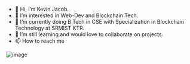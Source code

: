- 👋 Hi, I’m Kevin Jacob.
- 👀 I’m interested in Web-Dev and Blockchain Tech.
- 🌱 I’m currently doing B.Tech in CSE with Specialization in Blockchain Technology at SRMIST KTR.
- 💞️ I’m still learning and would love to collaborate on projects.
- 📫 How to reach me 

![image](https://user-images.githubusercontent.com/88616188/147750075-2708bc16-785a-48cd-8c30-b47cb141e370.png)


<!---
itaintkevin/Python Bookstore Management Software is a ✨ special ✨ repository because its `README.md` (this file) appears on your GitHub profile.
You can click the Preview link to take a look at your changes.
--->
